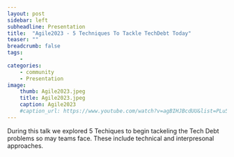 ```yaml
---
layout: post
sidebar: left
subheadline: Presentation
title:  "Agile2023 - 5 Techniques To Tackle TechDebt Today"
teaser: ""
breadcrumb: false
tags:
    - 
categories:
    - community
    - Presentation
image:
    thumb: Agile2023.jpeg
    title: Agile2023.jpeg
    caption: Agile2023
    #caption_url: https://www.youtube.com/watch?v=agBIHJBcdUU&list=PLu5A5CyoWE0aYG6Fosb113fD_VQv3-VRn&index=1
---
```

During this talk we explored 5 Techiques to begin tackeling the Tech Debt problems so may teams face. These include technical and interpresonal approaches.